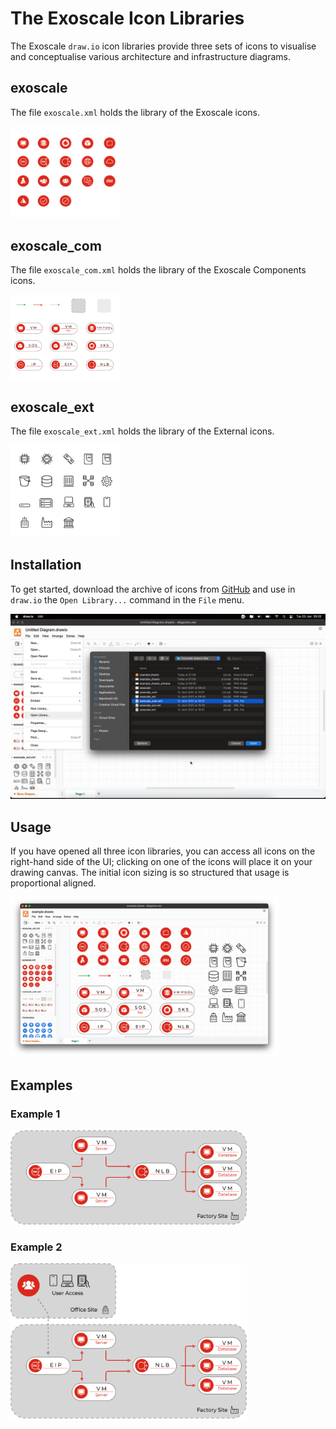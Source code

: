 # The Exoscale Icon Libraries

The Exoscale `draw.io` icon libraries provide three sets of icons to visualise and conceptualise various architecture and infrastructure diagrams.

## exoscale
The file `exoscale.xml` holds the library of the Exoscale icons.

<img width=35% src="exoscale.png">

## exoscale_com
The file `exoscale_com.xml` holds the library of the Exoscale Components icons.

<img width=35% src="exoscale_com.png">


## exoscale_ext
The file `exoscale_ext.xml` holds the library of the External icons.

<img width=35% src="exoscale_ext.png">


## Installation
To get started, download the archive of icons from [GitHub](https://github/..) and use in `draw.io` the `Open Library...` command in the `File` menu.

<img width=100% src="open_library.png">


## Usage
If you have opened all three icon libraries, you can access all icons on the right-hand side of the UI; clicking on one of the icons will place it on your drawing canvas. The initial icon sizing is so structured that usage is proportional aligned.

<img width=85% src="example_drawio_window.png">


## Examples

### Example  1
<img width=75% src="example_1.png">

### Example 2
<img width=75% src="example_2.png">








